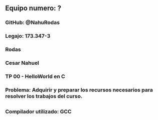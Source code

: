 ## Equipo numero: ?

### GitHub: @NahuRodas

### Legajo: 173.347-3

### Rodas

### Cesar Nahuel

### TP 00 - HelloWorld en C

### Problema: Adquirir y preparar los recursos necesarios para resolver los trabajos del curso.

##

### Compilador utilizado: GCC
